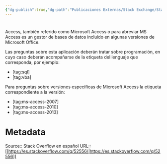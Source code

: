 ```yaml
---
{"dg-publish":true,"dg-path":"Publicaciones Externas/Stack Exchange/Stack Overflow en español/es.stackoverflow.com-52556.md","permalink":"/publicaciones-externas/stack-exchange/stack-overflow-en-espanol/es-stackoverflow-com-52556/","hide":true,"noteIcon":"\"0\"","created":"2024-04-03T12:49:10.759-06:00","updated":"2024-04-05T16:43:49.382-06:00"}
---
```


# 

Access, también referido como Microsoft Access o para abreviar MS Access es  un gestor de bases de datos incluído en algunas versiones de Microsoft Office.

Las preguntas sobre esta aplicación deberán tratar sobre programación, en cuyo caso deberán acompañarse de la etiqueta del lenguaje que corresponda, por ejemplo:

- [tag:sql]
- [tag:vba]

Para preguntas sobre versiones específicas de Microsoft Access la etiqueta correspondiente a la versión:

- [tag:ms-access-2007]
- [tag:ms-access-2010]
- [tag:ms-access-2013]

# Metadata
Source:: Stack Overflow en español
URL:: [[https://es.stackoverflow.com/q/52556\|https://es.stackoverflow.com/q/52556]]

